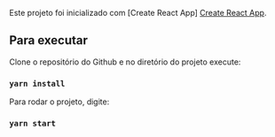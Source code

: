 
Este projeto foi inicializado com [Create React App]
[Create React App](https://github.com/facebook/create-react-app).


## Para executar

Clone o repositório do Github e no diretório do projeto execute:

### `yarn install`

Para rodar o projeto, digite:

### `yarn start`

